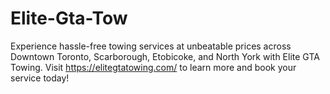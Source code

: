 # Elite-Gta-Tow
Experience hassle-free towing services at unbeatable prices across Downtown Toronto, Scarborough, Etobicoke, and North York with Elite GTA Towing.  Visit https://elitegtatowing.com/ to learn more and book your service today!
